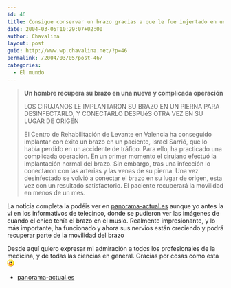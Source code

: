 ```yaml
---
id: 46
title: Consigue conservar un brazo gracias a que le fue injertado en una pierna
date: 2004-03-05T10:29:07+02:00
author: Chavalina
layout: post
guid: http://www.wp.chavalina.net/?p=46
permalink: /2004/03/05/post-46/
categories:
  - El mundo
---
```

> **Un hombre recupera su brazo en una nueva y complicada operación**
> 
> LOS CIRUJANOS LE IMPLANTARON SU BRAZO EN UN PIERNA PARA DESINFECTARLO, Y CONECTARLO DESPUéS OTRA VEZ EN SU LUGAR DE ORIGEN
> 
> El Centro de Rehabilitación de Levante en Valencia ha conseguido implantar con éxito un brazo en un paciente, Israel Sarrió, que lo hab&iacute;a perdido en un accidente de tráfico. Para ello, ha practicado una complicada operación. En un primer momento el cirujano efectuó la implantación normal del brazo. Sin embargo, tras una infección lo conectaron con las arterias y las venas de su pierna. Una vez desinfectado se volvió a conectar el brazo en su lugar de origen, esta vez con un resultado satisfactorio. El paciente recuperará la movilidad en menos de un mes.

La noticia completa la podéis ver en <a href="http://www.panorama-actual.es/noticias/not130728.htm" target="_blank">panorama-actual.es</a> aunque yo antes la v&iacute; en los informativos de telecinco, donde se pudieron ver las imágenes de cuando el chico ten&iacute;a el brazo en el muslo. Realmente impresionante, y lo más importante, ha funcionado y ahora sus nervios están creciendo y podrá recuperar parte de la movilidad del brazo

Desde aqu&iacute; quiero expresar mi admiración a todos los profesionales de la medicina, y de todas las ciencias en general. Gracias por cosas como esta![emo](/imagenes/emoticonos/sonrisa.gif) 

  * <a href="http://www.panorama-actual.es/noticias/not130728.htm" target="_blank">panorama-actual.es</a>